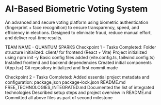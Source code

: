 #  AI-Based Biometric Voting System

An advanced and secure voting platform using biometric authentication (fingerprint + face recognition) to ensure transparency, speed, and efficiency in elections. Designed to eliminate fraud, reduce manual effort, and deliver real-time results.

TEAM NAME - QUANTUM SPARKS Checkpoint 1 – Tasks Completed:
Folder structure initialized:
client/ for frontend (React + Vite)
Project initialized using npm init -y
Basic config files added (vite.config.ts, tailwind.config.ts)
Installed frontend and backend dependencies
Created initial components (App.tsx)
Git repository initialized and first commit made

Checkpoint 2 – Tasks Completed:
Added essential project metadata and configuration:
package.json
package-lock.json
README.md
FREE_TECHNOLOGIES_INTEGRATED.md
Documented the list of integrated technologies
Described setup steps and project overview in README.md
Committed all above files as part of second milestone